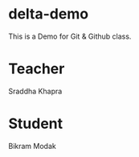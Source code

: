 # delta-demo
This is a Demo for Git &amp; Github class.

# Teacher
Sraddha Khapra

# Student
Bikram Modak
